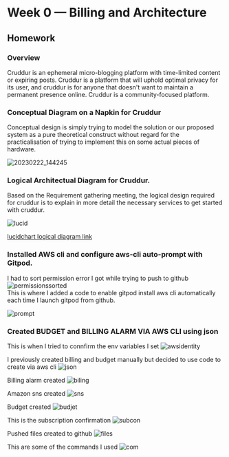 # Week 0 — Billing and Architecture
## Homework

### Overview 
Cruddur is an ephemeral micro-blogging platform with time-limited content or expiring posts. Cruddur is a platform that will uphold optimal privacy for its user, and cruddur is for anyone that doesn't want to maintain a permanent presence online. Cruddur is a community-focused platform.

### Conceptual Diagram on a Napkin for Cruddur
Conceptual design is simply trying to model the solution or our proposed system as a pure theoretical construct without regard for the practicalisation of trying to implement this on some actual pieces of hardware.

![20230222_144245](https://user-images.githubusercontent.com/99274632/220733248-1ab26e70-b8e8-4fd6-a1bb-2e87aff32d18.jpg)

### Logical Architectual Diagram for Cruddur.
Based on the Requirement gathering meeting, the logical design required for cruddur is to explain in more detail the necessary services to get started with cruddur.

![lucid](https://user-images.githubusercontent.com/99274632/220733204-dbbc009d-e3a6-4cf2-b9b3-27f7f5809f0b.PNG)

[lucidchart logical diagram link](https://lucid.app/lucidchart/ae479679-fbaa-4c1a-b501-cbcf83c8b668/edit?viewport_loc=-32%2C-69%2C2216%2C997%2C0_0&invitationId=inv_ec16a08d-241f-4716-a2d2-e092a17be0e3)

### Installed AWS cli and configure aws-cli auto-prompt with Gitpod.
I had to sort permission error I got while trying to push to github
![permissionssorted](https://user-images.githubusercontent.com/99274632/220951097-ebbae1e1-752e-4cfc-819c-fd12fcda0cd3.PNG)
<br>
This is where I added a code to enable gitpod install aws cli automatically each time I launch gitpod from github.

![prompt](https://user-images.githubusercontent.com/99274632/220951521-9d53903e-a83d-46a7-b20f-0822bcbf9ad4.PNG)


### Created BUDGET and BILLING ALARM VIA AWS CLI using json

This is when I tried to connfirm the env variables I set
![awsidentity](https://user-images.githubusercontent.com/99274632/220949659-71026573-825e-42d4-a839-0cf7cba634aa.PNG)

I previously created billing and budget manually but decided to use code to create via aws cli
![json](https://user-images.githubusercontent.com/99274632/220952329-f6a49156-bcff-4cd1-b595-2c939701e93d.PNG)

Billing alarm created
![biling](https://user-images.githubusercontent.com/99274632/220949615-26a2a837-2a9b-4e8c-acc2-6ed0797d1c2a.PNG)

Amazon sns created
![sns](https://user-images.githubusercontent.com/99274632/220953696-b341b00e-8af3-4c6f-9049-a3df845b8c8d.PNG)

Budget created
![budjet](https://user-images.githubusercontent.com/99274632/220949881-83d3a0b8-ae5a-42eb-abc7-a8d1b39b2311.PNG)

This is the subscription confirmation
![subcon](https://user-images.githubusercontent.com/99274632/220954225-f318cc34-9797-4d3c-b095-88b5d6c0c453.PNG)

Pushed files created to github
![files](https://user-images.githubusercontent.com/99274632/220954687-608053bf-806b-41b0-87de-9768d5cb2923.PNG)

This are some of the commands I used
![com](https://user-images.githubusercontent.com/99274632/220954667-f8b219e4-dd58-43d6-b51d-156c50608455.PNG)
